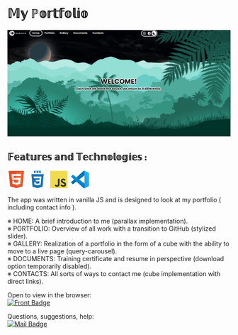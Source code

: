 # 𝕄𝕪 ℙ𝕠𝕣𝕥𝕗𝕠𝕝𝕚𝕠  

![My Portfolio](./images/mp.jpg)  

## 𝔽𝕖𝕒𝕥𝕦𝕣𝕖𝕤 𝕒𝕟𝕕 𝕋𝕖𝕔𝕙𝕟𝕠𝕝𝕠𝕘𝕚𝕖𝕤 ᎓    

  <img src="https://github.com/devicons/devicon/blob/master/icons/html5/html5-original.svg" title="HTML5" alt="HTML" width="40" height="40"/></a>&nbsp;
  <img src="https://github.com/devicons/devicon/blob/master/icons/css3/css3-plain-wordmark.svg"  title="CSS3" alt="CSS" width="40" height="40"/>&nbsp;
  <img src="https://github.com/devicons/devicon/blob/master/icons/javascript/javascript-original.svg" title="JavaScript" alt="JavaScript" width="40" height="40"/>&nbsp;
  <img src="https://github.com/devicons/devicon/blob/master/icons/vscode/vscode-original.svg" title="VSCode" alt="VSCode" width="40" height="40"/>&nbsp;  

  The app was written in vanilla JS and is designed to look at my portfolio ( including contact info ).  

※ HOME: A brief introduction to me (parallax implementation).  
※ PORTFOLIO: Overview of all work with a transition to GitHub (stylized slider).   
※ GALLERY: Realization of a portfolio in the form of a cube with the ability to move to a live page (query-carousel).  
※ DOCUMENTS: Training certificate and resume in perspective (download option temporarily disabled).    
※ CONTACTS: All sorts of ways to contact me (cube implementation with direct links).    

Open to view in the browser:  
<a href="https://morifer79.github.io/kenya-counties"><img src="https://badgen.net/badge/🌍 http:/Kenya counties/green?icon=browser" alt="Front Badge"/></a>  

Questions, suggestions, help:  
<a href="mailto:cyber-morifer@proton.me"><img src="https://badgen.net/badge/📧 email:/cyber-morifer@proton.me/orange?icon=email" alt="Mail Badge"/></a>
